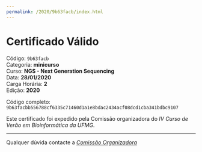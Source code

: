 ```yaml
---
permalink: /2020/9b63facb/index.html
---
```


# Certificado Válido

Código: `9b63facb`<br>
Categoria: **minicurso**<br>
Curso: **NGS - Next Generation Sequencing**<br>
Data: **28/01/2020**<br>
Carga Horária: **2**<br>
Edição: **2020**<br>


Código completo: `9b63facbb556788cf6335c71460d1a1e8bdac2434acf08dcd1cba341bdbc9107`


Este certificado foi expedido pela Comissão organizadora do *IV Curso de Verão em Bioinformática da UFMG*.

----

Qualquer dúvida contacte a [_Comissão Organizadora_](<mailto:cursobioinfoufmg@gmail.com$subject=[Certificados]>)

